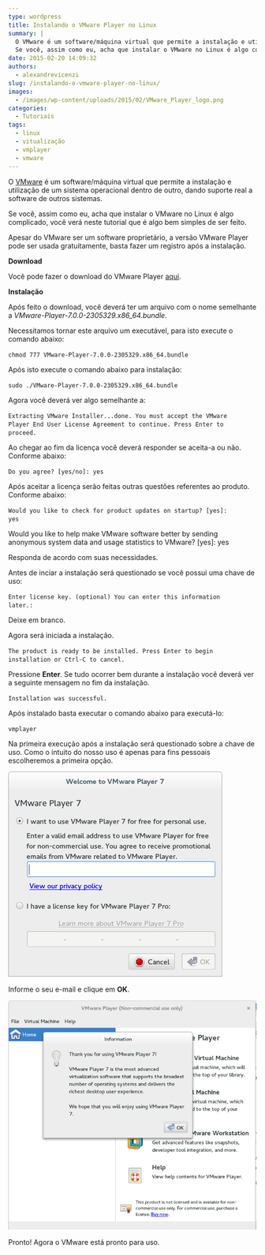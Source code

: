 ```yaml
---
type: wordpress
title: Instalando o VMware Player no Linux
summary: |
  O VMware é um software/máquina virtual que permite a instalação e utilização de um sistema operacional dentro de outro, dando suporte real a software de outros sistemas.
  Se você, assim como eu, acha que instalar o VMware no Linux é algo complicado, você verá neste tutorial que é algo bem simples de ser feito.
date: 2015-02-20 14:09:32
authors:
  - alexandrevicenzi
slug: /instalando-o-vmware-player-no-linux/
images:
  - /images/wp-content/uploads/2015/02/VMware_Player_logo.png
categories:
  - Tutoriais
tags:
  - linux
  - vitualização
  - vmplayer
  - vmware
---
```


O <a href="http://www.vmware.com/br/products/player/" target="_blank">VMware</a> é um software/máquina virtual que permite a instalação e utilização de um sistema operacional dentro de outro, dando suporte real a software de outros sistemas.

Se você, assim como eu, acha que instalar o VMware no Linux é algo complicado, você verá neste tutorial que é algo bem simples de ser feito.

Apesar do VMware ser um software proprietário, a versão VMware Player pode ser usada gratuitamente, basta fazer um registro após a instalação.

<strong>Download</strong>

Você pode fazer o download do VMware Player <a href="https://my.vmware.com/web/vmware/free#desktop_end_user_computing/vmware_player/7_0" target="_blank">aqui</a>.

<strong>Instalação</strong>

Após feito o download, você deverá ter um arquivo com o nome semelhante a <em>VMware-Player-7.0.0-2305329.x86_64.bundle</em>.

Necessitamos tornar este arquivo um executável, para isto execute o comando abaixo:

<code>chmod 777 VMware-Player-7.0.0-2305329.x86_64.bundle</code>

Após isto execute o comando abaixo para instalação:

<code>sudo ./VMware-Player-7.0.0-2305329.x86_64.bundle</code>

Agora você deverá ver algo semelhante a:

<code>Extracting VMware Installer...done.
You must accept the VMware Player End User License Agreement to
continue. Press Enter to proceed.</code>

Ao chegar ao fim da licença você deverá responder se aceita-a ou não. Conforme abaixo:

<code>Do you agree? [yes/no]: yes</code>

Após aceitar a licença serão feitas outras questões referentes ao produto. Conforme abaixo:

<code>Would you like to check for product updates on startup? [yes]: yes</code>

Would you like to help make VMware software better by sending
anonymous system data and usage statistics to VMware? [yes]: yes

Responda de acordo com suas necessidades.

Antes de inciar a instalação será questionado se você possui uma chave de uso:

<code>Enter license key. (optional) You can enter this information later.: </code>

Deixe em branco.

Agora será iniciada a instalação.

<code>The product is ready to be installed. Press Enter to begin
installation or Ctrl-C to cancel.</code>

Pressione <strong>Enter</strong>. Se tudo ocorrer bem durante a instalação você deverá ver a seguinte mensagem no fim da instalação.

<code>Installation was successful.</code>

Após instalado basta executar o comando abaixo para executá-lo:

<code>vmplayer</code>

Na primeira execução após a instalação será questionado sobre a chave de uso. Como o intuito do nosso uso é apenas para fins pessoais escolheremos a primeira opção.

<img class=" aligncenter" src="/images/wp-content/uploads/2015/02/vmware-key.png" alt="VMware Chave de Uso" />

Informe o seu e-mail e clique em <strong>OK</strong>.

<img class=" aligncenter" src="/images/wp-content/uploads/2015/02/vmware-install.png" alt="VMware Instalação Terminada" />

Pronto! Agora o VMware está pronto para uso.
